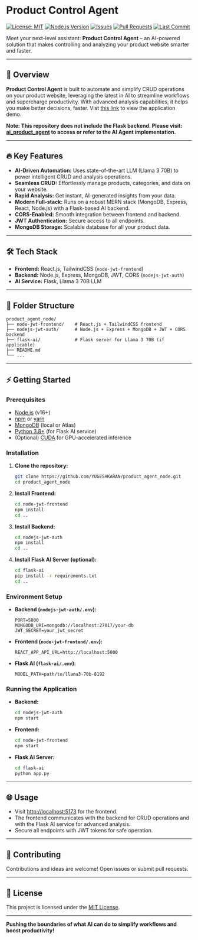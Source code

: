 # Product Control Agent
[![License: MIT](https://img.shields.io/github/license/YUGESHKARAN/product_agent_node)](LICENSE)
[![Node.js Version](https://img.shields.io/badge/node-%3E=16.0.0-brightgreen.svg)](https://nodejs.org/)
[![Issues](https://img.shields.io/github/issues/YUGESHKARAN/product_agent_node)](https://github.com/YUGESHKARAN/product_agent_node/issues)
[![Pull Requests](https://img.shields.io/github/issues-pr/YUGESHKARAN/product_agent_node)](https://github.com/YUGESHKARAN/product_agent_node/pulls)
[![Last Commit](https://img.shields.io/github/last-commit/YUGESHKARAN/product_agent_node)](https://github.com/YUGESHKARAN/product_agent_node/commits/main)

Meet your next-level assistant: **Product Control Agent** – an AI-powered solution that makes controlling and analyzing your product website smarter and faster. 

---

## 🚀 Overview

**Product Control Agent** is built to automate and simplify CRUD operations on your product website, leveraging the latest in AI to streamline workflows and supercharge productivity. With advanced analysis capabilities, it helps you make better decisions, faster. Vist [this link](https://www.linkedin.com/posts/yugeshkaran01_techlovers-ai-llm-activity-7337033147668119553-D03r?utm_source=share&utm_medium=member_desktop&rcm=ACoAADkZ8EIBpAY9uNYV2sgO7Npeu1ePnNN6Who)  to view the application demo. 

**Note: This repository does not include the Flask backend. Please visit: [ai_product_agent](https://github.com/YUGESHKARAN/ai_product_agent.git)  to access or refer to the AI Agent implementation.**

---

## 🔥 Key Features

- **AI-Driven Automation:** Uses state-of-the-art LLM (Llama 3 70B) to power intelligent CRUD and analysis operations.
- **Seamless CRUD:** Effortlessly manage products, categories, and data on your website.
- **Rapid Analysis:** Get instant, AI-generated insights from your data.
- **Modern Full-stack:** Runs on a robust MERN stack (MongoDB, Express, React, Node.js) with a Flask-based AI backend.
- **CORS-Enabled:** Smooth integration between frontend and backend.
- **JWT Authentication:** Secure access to all endpoints.
- **MongoDB Storage:** Scalable database for all your product data.

---

## 🛠️ Tech Stack

- **Frontend:** React.js, TailwindCSS (`node-jwt-frontend`)
- **Backend:** Node.js, Express, MongoDB, JWT, CORS (`nodejs-jwt-auth`)
- **AI Service:** Flask, Llama 3 70B LLM

---

## 📁 Folder Structure

```
product_agent_node/
├── node-jwt-frontend/    # React.js + TailwindCSS frontend
├── nodejs-jwt-auth/      # Node.js + Express + MongoDB + JWT + CORS backend
├── flask-ai/             # Flask server for Llama 3 70B (if applicable)
├── README.md
└── ...
```

---

## ⚡ Getting Started

### Prerequisites

- [Node.js](https://nodejs.org/) (v16+)
- [npm](https://www.npmjs.com/) or [yarn](https://yarnpkg.com/)
- [MongoDB](https://www.mongodb.com/) (local or Atlas)
- [Python 3.8+](https://www.python.org/) (for Flask AI service)
- (Optional) [CUDA](https://developer.nvidia.com/cuda-zone) for GPU-accelerated inference

### Installation

1. **Clone the repository:**
   ```bash
   git clone https://github.com/YUGESHKARAN/product_agent_node.git
   cd product_agent_node
   ```

2. **Install Frontend:**
   ```bash
   cd node-jwt-frontend
   npm install
   cd ..
   ```

3. **Install Backend:**
   ```bash
   cd nodejs-jwt-auth
   npm install
   cd ..
   ```

4. **Install Flask AI Server (optional):**
   ```bash
   cd flask-ai
   pip install -r requirements.txt
   cd ..
   ```

### Environment Setup

- **Backend (`nodejs-jwt-auth/.env`):**
  ```env
  PORT=5000
  MONGODB_URI=mongodb://localhost:27017/your-db
  JWT_SECRET=your_jwt_secret
  ```

- **Frontend (`node-jwt-frontend/.env`):**
  ```
  REACT_APP_API_URL=http://localhost:5000
  ```

- **Flask AI (`flask-ai/.env`):**
  ```
  MODEL_PATH=path/to/llama3-70b-8192
  ```

### Running the Application

- **Backend:**
  ```bash
  cd nodejs-jwt-auth
  npm start
  ```
- **Frontend:**
  ```bash
  cd node-jwt-frontend
  npm start
  ```
- **Flask AI Server:**
  ```bash
  cd flask-ai
  python app.py
  ```

---

## 🌐 Usage

- Visit [http://localhost:5173](http://localhost:5173) for the frontend.
- The frontend communicates with the backend for CRUD operations and with the Flask AI service for advanced analysis.
- Secure all endpoints with JWT tokens for safe operation.

---

## 🤝 Contributing

Contributions and ideas are welcome! Open issues or submit pull requests.

---

## 📄 License

This project is licensed under the [MIT License](LICENSE).

---

**Pushing the boundaries of what AI can do to simplify workflows and boost productivity!**
